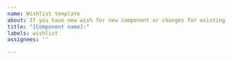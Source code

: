 ```yaml
---
name: Wishlist template
about: If you have new wish for new component or changes for existing
title: "[Component name]:"
labels: wishlist
assignees: ''

---
```




